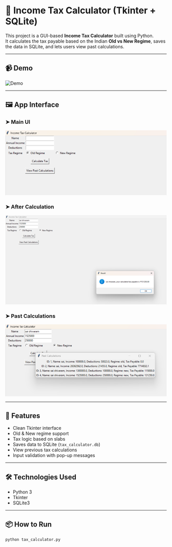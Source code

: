 # 🧾 Income Tax Calculator (Tkinter + SQLite)

This project is a GUI-based **Income Tax Calculator** built using Python.  
It calculates the tax payable based on the Indian **Old vs New Regime**, saves the data in SQLite, and lets users view past calculations.

---

## 📹 Demo

![Demo](demo.gif)


---

## 🖼 App Interface

### ➤ Main UI  
![Main Interface](main_ui.png)

### ➤ After Calculation  
![Result Popup](calculation_result.png)

### ➤ Past Calculations  
![Past Calculations](past_calculations.png)

---

## 🚀 Features

- Clean Tkinter interface
- Old & New regime support
- Tax logic based on slabs
- Saves data to SQLite (`tax_calculator.db`)
- View previous tax calculations
- Input validation with pop-up messages

---

## 🛠 Technologies Used

- Python 3
- Tkinter
- SQLite3

---

## 📦 How to Run

```bash
python tax_calculator.py
